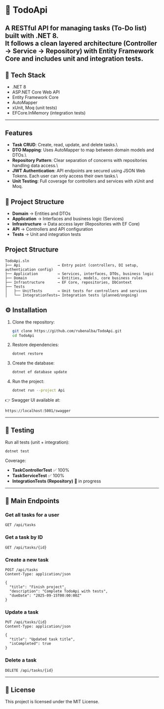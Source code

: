 # 📝 TodoApi

A **RESTful API** for managing tasks (To-Do list) built with **.NET 8**.  
It follows a clean layered architecture (**Controller → Service → Repository**) with **Entity Framework Core** and includes **unit and integration tests**.
---

## 🚀 Tech Stack
- .NET 8
- ASP.NET Core Web API
- Entity Framework Core
- AutoMapper
- xUnit, Moq (unit tests)
- EFCore.InMemory (integration tests)

---

## Features

-   **Task CRUD**: Create, read, update, and delete tasks.\
-   **DTO Mapping**: Uses AutoMapper to map between domain models and
    DTOs.\
-   **Repository Pattern**: Clear separation of concerns with
    repositories handling data access.\
-   **JWT Authentication**: API endpoints are secured using JSON Web
    Tokens. Each user can only access their own tasks.\
-   **Unit Testing**: Full coverage for controllers and services with
    xUnit and Moq.

## 📂 Project Structure
- **Domain** → Entities and DTOs
- **Application** → Interfaces and business logic (Services)
- **Infrastructure** → Data access layer (Repositories with EF Core)
- **API** → Controllers and API configuration
- **Tests** → Unit and integration tests


## Project Structure

    TodoApi.sln
    ├── Api                 → Entry point (controllers, DI setup, authentication config)
    ├── Application         → Services, interfaces, DTOs, business logic
    ├── Domain              → Entities, models, core business rules
    ├── Infrastructure      → EF Core, repositories, DbContext
    ├── Tests
    │   ├── UnitTests       → Unit tests for controllers and services
    │   └── IntegrationTests→ Integration tests (planned/ongoing)


## ⚙️ Installation

1. Clone the repository:
   ```bash
   git clone https://github.com/rubenalba/TodoApi.git
   cd TodoApi
   ```

2. Restore dependencies:
   ```bash
   dotnet restore
   ```

3. Create the database:
   ```bash
   dotnet ef database update
   ```

4. Run the project:
   ```bash
   dotnet run --project Api
   ```

👉 Swagger UI available at:
```
https://localhost:5001/swagger
```

---

## 🧪 Testing

Run all tests (unit + integration):
```bash
dotnet test
```

Coverage:
- **TaskControllerTest** ✅ 100%
- **TaskServiceTest** ✅ 100%
- **IntegrationTests (Repository)** 🚧 in progress

---

## 📡 Main Endpoints

### Get all tasks for a user
```http
GET /api/tasks
```

### Get a task by ID
```http
GET /api/tasks/{id}
```

### Create a new task
```http
POST /api/tasks
Content-Type: application/json

{
  "title": "Finish project",
  "description": "Complete TodoApi with tests",
  "dueDate": "2025-09-15T00:00:00Z"
}
```

### Update a task
```http
PUT /api/tasks/{id}
Content-Type: application/json

{
  "title": "Updated task title",
  "isCompleted": true
}
```

### Delete a task
```http
DELETE /api/tasks/{id}
```

---

## 📜 License
This project is licensed under the MIT License.